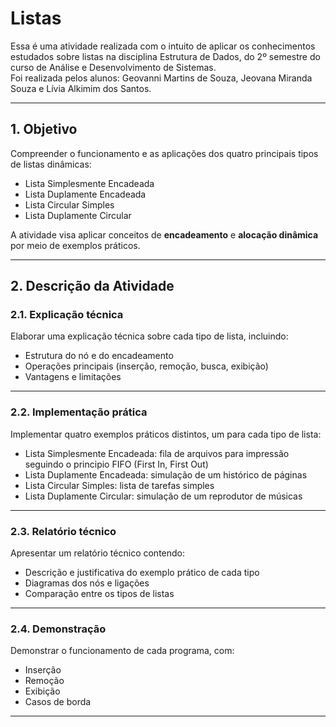 # Listas

Essa é uma atividade realizada com o intuito de aplicar os conhecimentos estudados sobre listas na disciplina Estrutura de Dados, do 2º semestre do curso de Análise e Desenvolvimento de Sistemas.  
Foi realizada pelos alunos: Geovanni Martins de Souza, Jeovana Miranda Souza e Lívia Alkimim dos Santos.

---

## 1. Objetivo

Compreender o funcionamento e as aplicações dos quatro principais tipos de listas dinâmicas:

- Lista Simplesmente Encadeada  
- Lista Duplamente Encadeada  
- Lista Circular Simples  
- Lista Duplamente Circular  

A atividade visa aplicar conceitos de **encadeamento** e **alocação dinâmica** por meio de exemplos práticos.

---

## 2. Descrição da Atividade

### 2.1. Explicação técnica

Elaborar uma explicação técnica sobre cada tipo de lista, incluindo:

- Estrutura do nó e do encadeamento  
- Operações principais (inserção, remoção, busca, exibição)  
- Vantagens e limitações  

---

### 2.2. Implementação prática

Implementar quatro exemplos práticos distintos, um para cada tipo de lista:

- Lista Simplesmente Encadeada: fila de arquivos para impressão seguindo o principio FIFO (First In, First Out)  
- Lista Duplamente Encadeada: simulação de um histórico de páginas
- Lista Circular Simples: lista de tarefas simples 
- Lista Duplamente Circular: simulação de um reprodutor de músicas

---

### 2.3. Relatório técnico

Apresentar um relatório técnico contendo:

- Descrição e justificativa do exemplo prático de cada tipo  
- Diagramas dos nós e ligações  
- Comparação entre os tipos de listas  

---

### 2.4. Demonstração

Demonstrar o funcionamento de cada programa, com:

- Inserção  
- Remoção  
- Exibição  
- Casos de borda  

---

